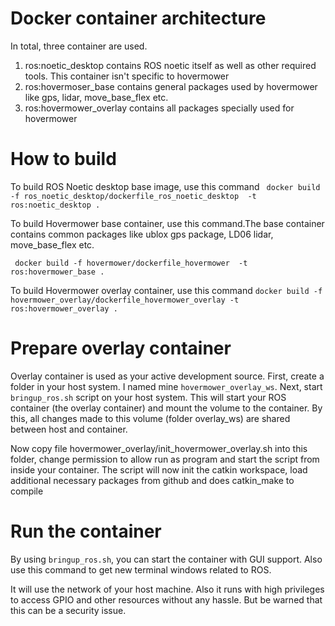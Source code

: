 # Docker container architecture
In total, three container are used.
1. ros:noetic_desktop contains ROS noetic itself as well as other required tools. This container isn't specific to hovermower
2. ros:hovermoser_base contains general packages used by hovermower like gps, lidar, move_base_flex etc.
3. ros:hovermower_overlay contains all packages specially used for hovermower

# How to build

To build ROS Noetic desktop base image, use this command
``` docker build -f ros_noetic_desktop/dockerfile_ros_noetic_desktop  -t ros:noetic_desktop .```

To build Hovermower base container, use this command.The base container contains common packages like ublox gps package, LD06 lidar, move_base_flex etc.

``` docker build -f hovermower/dockerfile_hovermower  -t ros:hovermower_base .```

To build Hovermower overlay container, use this command
``` docker build -f hovermower_overlay/dockerfile_hovermower_overlay -t ros:hovermower_overlay . ```

# Prepare overlay container
Overlay container is used as your active development source. First, create a folder in your host system. I named mine ```hovermower_overlay_ws```. Next, start ```bringup_ros.sh``` script on your host system. This will start your ROS container (the overlay container) and mount the volume to the container. By this, all changes made to this volume (folder overlay_ws) are shared between host and container.

Now copy file hovermower_overlay/init_hovermower_overlay.sh into this folder, change permission to allow run as program and start the script from inside your container.
The script will now init the catkin workspace, load additional necessary packages from github and does catkin_make to compile

# Run the container
By using ```bringup_ros.sh```, you can start the container with GUI support. 
Also use this command to get new terminal windows related to ROS. 

It will use the network of your host machine. Also it runs with high privileges to access GPIO and other resources without any hassle. But be warned that this can be a security issue.